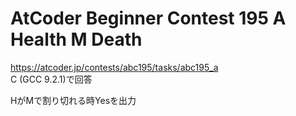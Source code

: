 # AtCoder Beginner Contest 195 A Health M Death  
https://atcoder.jp/contests/abc195/tasks/abc195_a  
C (GCC 9.2.1)で回答  

HがMで割り切れる時Yesを出力
